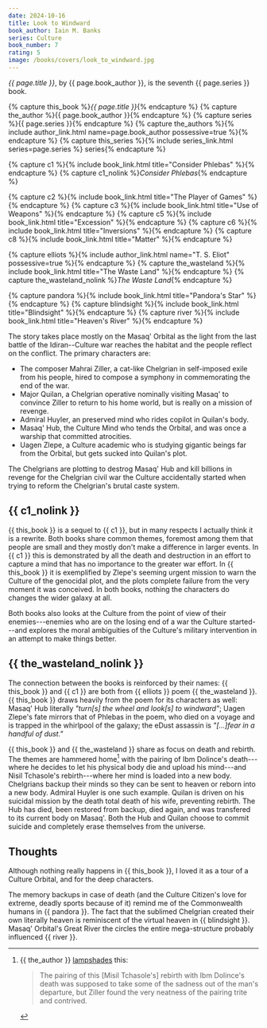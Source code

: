 ```yaml
---
date: 2024-10-16
title: Look to Windward
book_author: Iain M. Banks
series: Culture
book_number: 7
rating: 5
image: /books/covers/look_to_windward.jpg
---
```


<cite class="book-title">{{ page.title }}</cite>, by <span
class="author-name">{{ page.book_author }}</span>, is the seventh <span
class="book-series">{{ page.series }}</span> book.

{% capture this_book %}<cite class="book-title">{{ page.title }}</cite>{% endcapture %}
{% capture the_author %}<span class="author-name">{{ page.book_author }}</span>{% endcapture %}
{% capture series %}<span class="book-series">{{ page.series }}</span>{% endcapture %}
{% capture the_authors %}{% include author_link.html name=page.book_author possessive=true %}{% endcapture %}
{% capture this_series %}{% include series_link.html series=page.series %} series{% endcapture %}

{% capture c1 %}{% include book_link.html title="Consider Phlebas" %}{% endcapture %}
{% capture c1_nolink %}<cite class="book-title">Consider Phlebas</cite>{% endcapture %}

{% capture c2 %}{% include book_link.html title="The Player of Games" %}{% endcapture %}
{% capture c3 %}{% include book_link.html title="Use of Weapons" %}{% endcapture %}
{% capture c5 %}{% include book_link.html title="Excession" %}{% endcapture %}
{% capture c6 %}{% include book_link.html title="Inversions" %}{% endcapture %}
{% capture c8 %}{% include book_link.html title="Matter" %}{% endcapture %}

{% capture elliots %}{% include author_link.html name="T. S. Eliot" possessive=true %}{% endcapture %}
{% capture the_wasteland %}{% include book_link.html title="The Waste Land" %}{% endcapture %}
{% capture the_wasteland_nolink %}<cite class="book-title">The Waste Land</cite>{% endcapture %}

{% capture pandora %}{% include book_link.html title="Pandora's Star" %}{% endcapture %}
{% capture blindsight %}{% include book_link.html title="Blindsight" %}{% endcapture %}
{% capture river %}{% include book_link.html title="Heaven's River" %}{% endcapture %}

The story takes place mostly on the Masaq' Orbital as the light from the last
battle of the Idiran--Culture war reaches the habitat and the people reflect
on the conflict. The primary characters are:

- The composer Mahrai Ziller, a cat-like Chelgrian in self-imposed exile
  from his people, hired to compose a symphony in commemorating the end of the
  war.
- Major Quilan, a Chelgrian operative nominally visiting Masaq' to convince
  Ziller to return to his home world, but is really on a mission of revenge.
- Admiral Huyler, an preserved mind who rides copilot in Quilan's body.
- Masaq' Hub, the Culture Mind who tends the Orbital, and was once a warship
  that committed atrocities.
- Uagen Zlepe, a Culture academic who is studying gigantic beings far from the
  Orbital, but gets sucked into Quilan's plot.

The Chelgrians are plotting to destrog Masaq' Hub and kill billions in revenge
for the Chelgrian civil war the Culture accidentally started when trying to
reform the Chelgrian's brutal caste system.

## {{ c1_nolink }}

{{ this_book }} is a sequel to {{ c1 }}, but in many respects I actually think
it is a rewrite. Both books share common themes, foremost among them that
people are small and they mostly don't make a difference in larger events. In
{{ c1 }} this is demonstrated by all the death and destruction in an effort to
capture a mind that has no importance to the greater war effort. In {{
this_book }} it is exemplified by Zlepe's seeming urgent mission to warn the
Culture of the genocidal plot, and the plots complete failure from the very
moment it was conceived. In both books, nothing the characters do changes the
wider galaxy at all.

Both books also looks at the Culture from the point of view of their
enemies---enemies who are on the losing end of a war the Culture started---and
explores the moral ambiguities of the Culture's military intervention in an
attempt to make things better.

## {{ the_wasteland_nolink }}

The connection between the books is reinforced by their names: {{ this_book }}
and {{ c1 }} are both from {{ elliots }} poem {{ the_wasteland }}. {{
this_book }} draws heavily from the poem for its characters as well: Masaq'
Hub literally _"turn[s] the wheel and look[s] to windward"_; Uagen Zlepe's
fate mirrors that of Phlebas in the poem, who died on a voyage and is trapped
in the whirlpool of the galaxy; the eDust assassin is _"[...]fear in a handful
of dust."_

{{ this_book }} and {{  the_wasteland }} share as focus on death and rebirth.
The themes are hammered home[^lampshade] with the pairing of Ibm Dolince's
death---where he decides to let his physical body die and upload his
mind---and Nisil Tchasole's rebirth---where her mind is loaded into a new
body. Chelgrians backup their minds so they can be sent to heaven or reborn
into a new body. Admiral Huyler is one such example. Quilan is driven on his
suicidal mission by the death total death of his wife, preventing rebirth. The
Hub has died, been restored from backup, died again, and was transfered to its
current body on Masaq'. Both the Hub and Quilan choose to commit suicide and
completely erase themselves from the universe.

[^lampshade]: 
    {{ the_author }} [lampshades][lampshade] this:

    > The pairing of this [Misil Tchasole's] rebirth with Ibm Dolince's death
    > was supposed to take some of the sadness out of the man's departure, but
    > Ziller found the very neatness of the pairing trite and contrived.

[lampshade]: https://en.wiktionary.org/wiki/lampshade#Verb

## Thoughts

Although nothing really happens in {{ this_book }}, I loved it as a tour of a
Culture Orbital, and for the deep characters.

The memory backups in case of death (and the Culture Citizen's love for
extreme, deadly sports because of it) remind me of the Commonwealth humans in
{{ pandora }}. The fact that the sublimed Chelgrian created their own
literally heaven is reminiscent of the virtual heaven in {{ blindsight }}.
Masaq' Orbital's Great River the circles the entire mega-structure probably
influenced {{ river }}.
